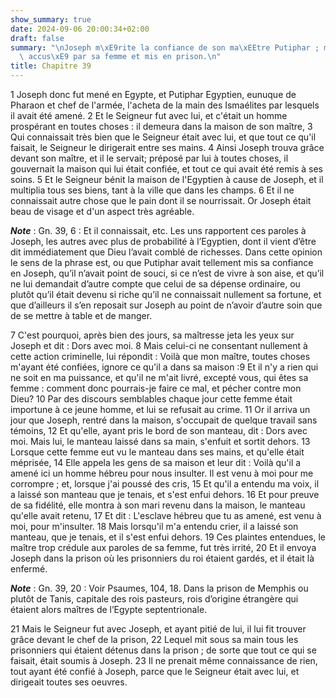 ```yaml
---
show_summary: true
date: 2024-09-06 20:00:34+02:00
draft: false
summary: "\nJoseph m\xE9rite la confiance de son ma\xEEtre Putiphar ; mais il est\
  \ accus\xE9 par sa femme et mis en prison.\n"
title: Chapitre 39
---
```





1 Joseph donc fut mené en Egypte, et Putiphar Egyptien, eunuque de Pharaon et chef de l'armée, l'acheta de la main des Ismaélites par lesquels il avait été amené. 2 Et le Seigneur fut avec lui, et c'était un homme prospérant en toutes choses : il demeura dans la maison de son maître, 3 Qui connaissait très bien que le Seigneur était avec lui, et que tout ce qu'il faisait, le Seigneur le dirigerait entre ses mains. 4 Ainsi Joseph trouva grâce devant son maître, et il le servait; préposé par lui à toutes choses, il gouvernait la maison qui lui était confiée, et tout ce qui avait été remis à ses soins. 5 Et le Seigneur bénit la maison de l'Egyptien à cause de Joseph, et il multiplia tous ses biens, tant à la ville que dans les champs. 6 Et il ne connaissait autre chose que le pain dont il se nourrissait. Or Joseph était beau de visage et d'un aspect très agréable.

***Note*** :  Gn. 39, 6 : Et il connaissait, etc. Les uns rapportent ces paroles à Joseph, les autres avec plus de probabilité à l’Egyptien, dont il vient d’être dit immédiatement que Dieu l’avait comblé de richesses. Dans cette opinion le sens de la phrase est, ou que Putiphar avait tellement mis sa confiance en Joseph, qu’il n’avait point de souci, si ce n’est de vivre à son aise, et qu’il ne lui demandait d’autre compte que celui de sa dépense ordinaire, ou plutôt qu’il était devenu si riche qu’il ne connaissait nullement sa fortune, et que d’ailleurs il s’en reposait sur Joseph au point de n’avoir d’autre soin que de se mettre à table et de manger.


7 C'est pourquoi, après bien des jours, sa maîtresse jeta les yeux sur Joseph et dit : Dors avec moi. 8 Mais celui-ci ne consentant nullement à cette action criminelle, lui répondit : Voilà que mon maître, toutes choses m'ayant été confiées, ignore ce qu'il a dans sa maison :9 Et il n'y a rien qui ne soit en ma puissance, et qu'il ne m'ait livré, excepté vous, qui êtes sa femme : comment donc pourrais-je faire ce mal, et pécher contre mon Dieu? 10 Par des discours semblables chaque jour cette femme était importune à ce jeune homme, et lui se refusait au crime. 11 Or il arriva un jour que Joseph, rentré dans la maison, s'occupait de quelque travail sans témoins, 12 Et qu'elle, ayant pris le bord de son manteau, dit : Dors avec moi. Mais lui, le manteau laissé dans sa main, s'enfuit et sortit dehors. 13 Lorsque cette femme eut vu le manteau dans ses mains, et qu'elle était méprisée, 14 Elle appela les gens de sa maison et leur dit : Voilà qu'il a amené ici un homme hébreu pour nous insulter. Il est venu à moi pour
me corrompre ; et, lorsque j'ai poussé des cris, 15 Et qu'il a entendu ma voix, il a laissé son manteau que je tenais, et s'est enfui dehors. 16 Et pour preuve de sa fidélité, elle montra à son mari revenu dans la maison, le manteau qu'elle avait retenu, 17 Et dit : L'esclave hébreu que tu as amené, est venu à moi, pour m'insulter. 18 Mais lorsqu'il m'a entendu crier, il a laissé son manteau, que je tenais, et il s'est enfui dehors. 19 Ces plaintes entendues, le maître trop crédule aux paroles de sa femme, fut très irrité, 20 Et il envoya Joseph dans la prison où les prisonniers du roi étaient gardés, et il était là enfermé.

***Note*** :  Gn. 39, 20 : Voir Psaumes, 104, 18. Dans la prison de Memphis ou plutôt de Tanis, capitale des rois pasteurs, rois d’origine étrangère qui étaient alors maîtres de l’Egypte septentrionale.


21 Mais le Seigneur fut avec Joseph, et ayant pitié de lui, il lui fit trouver grâce devant le chef de la prison, 22 Lequel mit sous sa main tous les prisonniers qui étaient détenus dans la prison ; de sorte que tout ce qui se faisait, était soumis à Joseph. 23 Il ne prenait même connaissance de rien, tout ayant été confié à Joseph, parce que le Seigneur était avec lui, et dirigeait toutes ses oeuvres.

